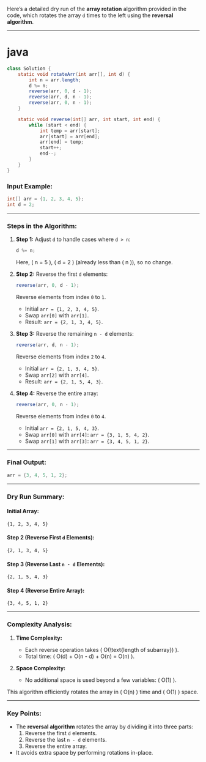 Here’s a detailed dry run of the **array rotation** algorithm provided in the code, which rotates the array `d` times to the left using the **reversal algorithm**.

---

# java
```java
class Solution {
    static void rotateArr(int arr[], int d) {
        int n = arr.length;
        d %= n;
        reverse(arr, 0, d - 1);
        reverse(arr, d, n - 1);
        reverse(arr, 0, n - 1);
    }

    static void reverse(int[] arr, int start, int end) {
        while (start < end) {
            int temp = arr[start];
            arr[start] = arr[end];
            arr[end] = temp;
            start++;
            end--;
        }
    }
}
```

### Input Example:
```java
int[] arr = {1, 2, 3, 4, 5};
int d = 2;
```

---

### Steps in the Algorithm:

1. **Step 1:** Adjust `d` to handle cases where `d > n`:
   ```java
   d %= n;
   ```
   Here, \( n = 5 \), \( d = 2 \) (already less than \( n \)), so no change.

2. **Step 2:** Reverse the first `d` elements:
   ```java
   reverse(arr, 0, d - 1);
   ```
   Reverse elements from index `0` to `1`.

   - Initial `arr = {1, 2, 3, 4, 5}`.
   - Swap `arr[0]` with `arr[1]`.
   - Result: `arr = {2, 1, 3, 4, 5}`.

3. **Step 3:** Reverse the remaining `n - d` elements:
   ```java
   reverse(arr, d, n - 1);
   ```
   Reverse elements from index `2` to `4`.

   - Initial `arr = {2, 1, 3, 4, 5}`.
   - Swap `arr[2]` with `arr[4]`.
   - Result: `arr = {2, 1, 5, 4, 3}`.

4. **Step 4:** Reverse the entire array:
   ```java
   reverse(arr, 0, n - 1);
   ```
   Reverse elements from index `0` to `4`.

   - Initial `arr = {2, 1, 5, 4, 3}`.
   - Swap `arr[0]` with `arr[4]`: `arr = {3, 1, 5, 4, 2}`.
   - Swap `arr[1]` with `arr[3]`: `arr = {3, 4, 5, 1, 2}`.

---

### Final Output:
```java
arr = {3, 4, 5, 1, 2};
```

---

### Dry Run Summary:

#### **Initial Array:**
```plaintext
{1, 2, 3, 4, 5}
```

#### **Step 2 (Reverse First `d` Elements):**
```plaintext
{2, 1, 3, 4, 5}
```

#### **Step 3 (Reverse Last `n - d` Elements):**
```plaintext
{2, 1, 5, 4, 3}
```

#### **Step 4 (Reverse Entire Array):**
```plaintext
{3, 4, 5, 1, 2}
```

---

### Complexity Analysis:

1. **Time Complexity:**  
   - Each reverse operation takes \( O(\text{length of subarray}) \).
   - Total time: \( O(d) + O(n - d) + O(n) = O(n) \).

2. **Space Complexity:**  
   - No additional space is used beyond a few variables: \( O(1) \).

This algorithm efficiently rotates the array in \( O(n) \) time and \( O(1) \) space.

---

### Key Points:
- The **reversal algorithm** rotates the array by dividing it into three parts:
  1. Reverse the first `d` elements.
  2. Reverse the last `n - d` elements.
  3. Reverse the entire array.
- It avoids extra space by performing rotations in-place.
